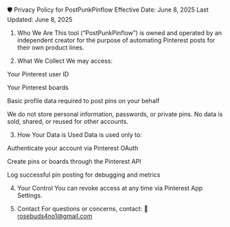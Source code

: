 🛡️ Privacy Policy for PostPunkPinflow
Effective Date: June 8, 2025
Last Updated: June 8, 2025

1. Who We Are
This tool (“PostPunkPinflow”) is owned and operated by an independent creator for the purpose of automating Pinterest posts for their own product lines.

2. What We Collect
We may access:

Your Pinterest user ID

Your Pinterest boards

Basic profile data required to post pins on your behalf

We do not store personal information, passwords, or private pins. No data is sold, shared, or reused for other accounts.

3. How Your Data is Used
Data is used only to:

Authenticate your account via Pinterest OAuth

Create pins or boards through the Pinterest API

Log successful pin posting for debugging and metrics

4. Your Control
You can revoke access at any time via Pinterest App Settings.

5. Contact
For questions or concerns, contact:
📧 rosebuds4no1@gmail.com